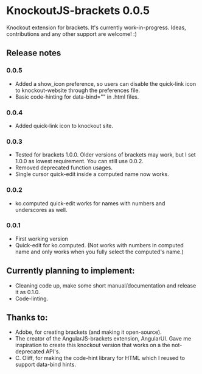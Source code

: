 KnockoutJS-brackets 0.0.5
===================

Knockout extension for brackets. It's currently work-in-progress. 
Ideas, contributions and any other support are welcome! :)

## Release notes

### 0.0.5
* Added a show_icon preference, so users can disable the quick-link icon to knockout-website through the preferences file.
* Basic code-hinting for data-bind="" in .html files.

### 0.0.4
* Added quick-link icon to knockout site.

### 0.0.3
* Tested for brackets 1.0.0. Older versions of brackets may work, but I set 1.0.0 as lowest requirement. You can still use 0.0.2. 
* Removed deprecated function usages.
* Single cursor quick-edit inside a computed name now works.

### 0.0.2
* ko.computed quick-edit works for names with numbers and underscores as well.

### 0.0.1
* First working version 
* Quick-edit for ko.computed. (Not works with numbers in computed name and only works when you fully select the computed's name.)

Currently planning to implement:
-----------
* Cleaning code up, make some short manual/documentation and release it as 0.1.0.
* Code-linting.

Thanks to:
-----------
* Adobe, for creating brackets (and making it open-source).
* The creator of the AngularJS-brackets extension, AngularUI. Gave me inspiration to create this knockout version that works on a the not-deprecated API's.
* C. Oliff, for making the code-hint library for HTML which I reused to support data-bind hints.
